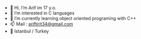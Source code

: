 - 👋 Hi, I’m Arif im 17 y.o. 
- 👀 I’m interested in C languages
- 🌱 I’m currently learning object oriented programing with C++
- 📫 Mail : ariftirit34@gmail.com
- 🚩 Istanbul / Turkey


<!---
Quaniux/Quaniux is a ✨ special ✨ repository because its `README.md` (this file) appears on your GitHub profile.
You can click the Preview link to take a look at your changes.
--->
